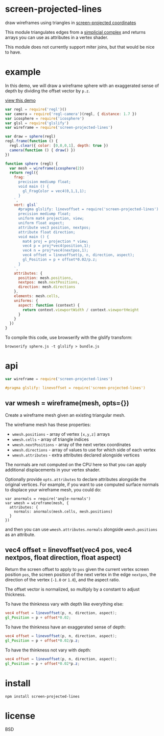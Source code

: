 # screen-projected-lines

draw wireframes using triangles in [screen-projected coordinates][1]

This module triangulates edges from a [simplicial complex][2] and returns
arrays you can use as attributes in a vertex shader.

This module does not currently support miter joins, but that would be nice to
have.

[1]: https://mattdesl.svbtle.com/drawing-lines-is-hard#screenspace-projected-lines_2
[2]: https://npmjs.com/package/simplicial-complex

# example

In this demo, we will draw a wireframe sphere with an exaggerated sense of
depth by dividing the offset vector by `p.z`.

[view this demo](https://substack.neocities.org/wireframe_sphere.html)

``` js
var regl = require('regl')()
var camera = require('regl-camera')(regl, { distance: 1.7 })
var icosphere = require('icosphere')
var glsl = require('glslify')
var wireframe = require('screen-projected-lines')

var draw = sphere(regl)
regl.frame(function () {
  regl.clear({ color: [0,0,0,1], depth: true })
  camera(function () { draw() })
})

function sphere (regl) {
  var mesh = wireframe(icosphere(2))
  return regl({
    frag: `
      precision mediump float;
      void main () {
        gl_FragColor = vec4(0,1,1,1);
      }
    `,
    vert: glsl`
      #pragma glslify: linevoffset = require('screen-projected-lines')
      precision mediump float;
      uniform mat4 projection, view;
      uniform float aspect;
      attribute vec3 position, nextpos;
      attribute float direction;
      void main () {
        mat4 proj = projection * view;
        vec4 p = proj*vec4(position,1);
        vec4 n = proj*vec4(nextpos,1);
        vec4 offset = linevoffset(p, n, direction, aspect);
        gl_Position = p + offset*0.02/p.z;
      }
    `,
    attributes: {
      position: mesh.positions,
      nextpos: mesh.nextPositions,
      direction: mesh.directions
    },
    elements: mesh.cells,
    uniforms: {
      aspect: function (context) {
        return context.viewportWidth / context.viewportHeight
      }
    }
  })
}
```

To compile this code, use browserify with the glslify transform:

```
browserify sphere.js -t glslify > bundle.js
```

# api

``` js
var wireframe = require('screen-projected-lines')
```

``` glsl
#pragma glslify: linevoffset = require('screen-projected-lines')
```

## var wmesh = wireframe(mesh, opts={})

Create a wireframe mesh given an existing triangular mesh.

The wireframe mesh has these properties:

* `wmesh.positions` - array of vertex `[x,y,z]` arrays
* `wmesh.cells` - array of triangle indices
* `wmesh.nextPositions` - array of the next vertex coordinates
* `wmesh.directions` - array of values to use for which side of each vertex
* `wmesh.attributes` - extra attributes declared alongside vertices

The normals are not computed on the CPU here so that you can apply additional
displacements in your vertex shader.

Optionally provide `opts.attributes` to declare attributes alongside the
original vertices. For example, if you want to use computed surface normals to
displace your wireframe mesh, you could do:

```
var anormals = require('angle-normals')
var wmesh = wireframe(mesh, {
  attributes: {
    normals: anormals(mesh.cells, mesh.positions)
  }
})
```

and then you can use `wmesh.attributes.normals` alongside `wmesh.positions` as
an attribute.

## vec4 offset = linevoffset(vec4 pos, vec4 nextpos, float direction, float aspect)

Return the screen offset to apply to `pos` given the current vertex screen
position `pos`, the screen position of the next vertex in the edge `nextpos`,
the direction of the vertex (`-1.0` or `1.0`), and the aspect ratio.

The offset vector is normalized, so multiply by a constant to adjust thickness.

To have the thinkness vary with depth like everything else:

``` glsl
vec4 offset = linevoffset(p, n, direction, aspect);
gl_Position = p + offset*0.02;
```

To have the thinkness have an exaggerated sense of depth:

``` glsl
vec4 offset = linevoffset(p, n, direction, aspect);
gl_Position = p + offset*0.02/p.z;
```

To have the thinkness not vary with depth:

``` glsl
vec4 offset = linevoffset(p, n, direction, aspect);
gl_Position = p + offset*0.02*p.z;
```

# install

```
npm install screen-projected-lines
```

# license

BSD

